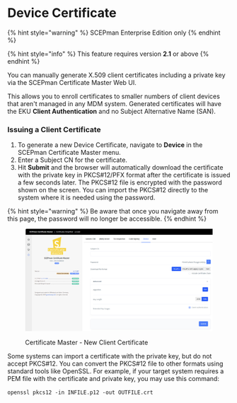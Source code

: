 # Device Certificate

{% hint style="warning" %}
SCEPman Enterprise Edition only
{% endhint %}

{% hint style="info" %}
This feature requires version **2.1** or above
{% endhint %}

You can manually generate X.509 client certificates including a private key via the SCEPman Certificate Master Web UI.

This allows you to enroll certificates to smaller numbers of client devices that aren't managed in any MDM system. Generated certificates will have the EKU **Client Authentication** and no Subject Alternative Name (SAN).

### Issuing a Client Certificate

1. To generate a new Device Certificate, navigate to **Device** in the SCEPman Certificate Master menu.&#x20;
2. Enter a Subject CN for the certificate.&#x20;
3. Hit **Submit** and the browser will automatically download the certificate with the private key in PKCS#12/PFX format after the certificate is issued a few seconds later. The PKCS#12 file is encrypted with the password shown on the screen. You can import the PKCS#12 directly to the system where it is needed using the password.

{% hint style="warning" %}
Be aware that once you navigate away from this page, the password will no longer be accessible.
{% endhint %}

<figure><img src="../../.gitbook/assets/image (87).png" alt=""><figcaption><p>Certificate Master - New Client Certificate</p></figcaption></figure>

Some systems can import a certificate with the private key, but do not accept PKCS#12. You can convert the PKCS#12 file to other formats using standard tools like OpenSSL. For example, if your target system requires a PEM file with the certificate and private key, you may use this command:

```shell
openssl pkcs12 -in INFILE.p12 -out OUTFILE.crt
```
